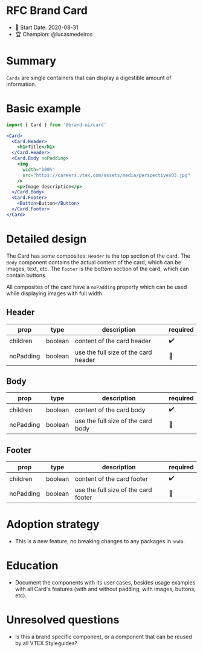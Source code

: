 # RFC Brand Card

- 📅 Start Date: 2020-08-31
- 🏆 Champion: @lucasmedeiros

# Summary

`Cards` are single containers that can display a digestible amount of information.

# Basic example

```jsx
import { Card } from '@brand-ui/card'

<Card>
  <Card.Header>
    <h1>Title</h1>
  </Card.Header>
  <Card.Body noPadding>
    <img
      width="100%"
      src="https://careers.vtex.com/assets/media/perspectives03.jpg"
    />
    <p>Image description</p>
  </Card.Body>
  <Card.Footer>
    <Button>Button</Button>
  </Card.Footer>
</Card>
```

# Detailed design

The Card has some composites: `Header` is the top section of the card. The `Body` component contains the actual content of the card, which can be images, text, etc. The `Footer` is the bottom section of the card, which can contain buttons.

All composites of the card have a `noPadding` property which can be used while displaying images with full width.

## Header

| prop     | type      | description                 | required |
| -------- | --------- | --------------------------- | -------- |
| children | boolean | content of the card header | ✔️       |
| noPadding | boolean | use the full size of the card header | 🚫       |

## Body

| prop     | type      | description                     | required |
| -------- | --------- | ------------------------------- | -------- |
| children | boolean | content of the card body | ✔️       |
| noPadding | boolean | use the full size of the card body | 🚫       |

## Footer

| prop     | type      | description                          | required |
| -------- | --------- | ------------------------------------ | -------- |
| children | boolean | content of the card footer | ✔️       |
| noPadding | boolean | use the full size of the card footer | 🚫       |

# Adoption strategy

- This is a new feature, no breaking changes to any packages in `onda`.

# Education

- Document the components with its user cases, besides usage examples with all Card's features (with and without padding, with images, buttons, etc).

# Unresolved questions

- Is this a brand specific component, or a component that can be reused by all VTEX Styleguides?
